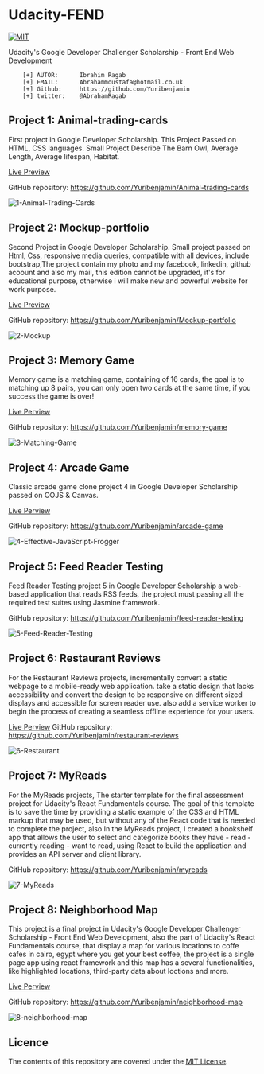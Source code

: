 # Udacity-FEND
[![MIT](https://img.shields.io/badge/license-MIT-blue.svg)](https://github.com/Yuribenjamin/Udacity-FEND/blob/master/LICENSE)

Udacity's Google Developer Challenger Scholarship - Front End Web Development

```
    [+] AUTOR:      Ibrahim Ragab
    [+] EMAIL:      Abrahammoustafa@hotmail.co.uk
    [+] Github:     https://github.com/Yuribenjamin
    [+] twitter:    @AbrahamRagab

```

## Project 1: Animal-trading-cards

First project in Google Developer Scholarship. This Project Passed on HTML, CSS languages. Small Project Describe The Barn Owl, Average Length, Average lifespan, Habitat.

[Live Preview](https://yuribenjamin.github.io/Animal-trading-cards/)

GitHub repository: https://github.com/Yuribenjamin/Animal-trading-cards

![1-Animal-Trading-Cards](./img/1-Animal-Trading-Cards.png)


## Project 2: Mockup-portfolio

Second Project in Google Developer Scholarship. Small project passed on Html, Css, responsive media queries, compatible with all devices, include bootstrap,The project contain my photo and my facebook, linkedin, github acoount and also my mail, this edition cannot be upgraded, it's for educational purpose, otherwise i will make new and powerful website for work purpose.

[Live Preview](https://yuribenjamin.github.io/Mockup-portfolio/)

GitHub repository: https://github.com/Yuribenjamin/Mockup-portfolio

![2-Mockup](./img/2-Mockup.png)


## Project 3: Memory Game

Memory game is a matching game, containing of 16 cards, the goal is to matching up 8 pairs, you can only open two cards at the same time, if you success the game is over!

[Live Perview](https://yuribenjamin.github.io/memory-game/)

GitHub repository: https://github.com/Yuribenjamin/memory-game

![3-Matching-Game](./img/3-Matching-Game.png)


## Project 4: Arcade Game

Classic arcade game clone project 4 in Google Developer Scholarship passed on OOJS & Canvas.

[Live Perview](https://yuribenjamin.github.io/arcade-game/)

GitHub repository: https://github.com/Yuribenjamin/arcade-game

![4-Effective-JavaScript-Frogger](./img/4-Effective-JavaScript-Frogger.png)


## Project 5: Feed Reader Testing

Feed Reader Testing project 5 in Google Developer Scholarship a web-based application that reads RSS feeds, the project must passing all the required test suites using Jasmine framework.

GitHub repository: https://github.com/Yuribenjamin/feed-reader-testing

![5-Feed-Reader-Testing](./img/5-Feed-Reader-Testing.png)


## Project 6: Restaurant Reviews

For the Restaurant Reviews projects, incrementally convert a static webpage to a mobile-ready web application. take a static design that lacks accessibility and convert the design to be responsive on different sized displays and accessible for screen reader use. also add a service worker to begin the process of creating a seamless offline experience for your users.

[Live Perview](https://yuribenjamin.github.io/restaurant-reviews/)
GitHub repository:  https://github.com/Yuribenjamin/restaurant-reviews

![6-Restaurant](./img/6-Restaurant.jpg)


## Project 7: MyReads

For the MyReads projects, The starter template for the final assessment project for Udacity's React Fundamentals course. The goal of this template is to save the time by providing a static example of the CSS and HTML markup that may be used, but without any of the React code that is needed to complete the project, also In the MyReads project, I created a bookshelf app that allows the user to select and categorize books they have - read - currently reading - want to read, using React to build the application and provides an API server and client library.

GitHub repository: https://github.com/Yuribenjamin/myreads

![7-MyReads](./img/7-MyReads.png)


## Project 8: Neighborhood Map

This project is a final project in Udacity's Google Developer Challenger Scholarship - Front End Web Development, also the part of Udacity's React Fundamentals course, that display a map for various locations to coffe cafes in cairo, egypt where you get your best coffee, the project is a single page app using react framework and this map has a several functionalities, like highlighted locations, third-party data about loctions and more.

[Live Perview](https://yuribenjamin.github.io/neighborhood-map/)

GitHub repository: https://github.com/Yuribenjamin/neighborhood-map

![8-neighborhood-map](./img/8-neighborhood-map.png)

## Licence
The contents of this repository are covered under the [MIT License](https://rem.mit-license.org/).

